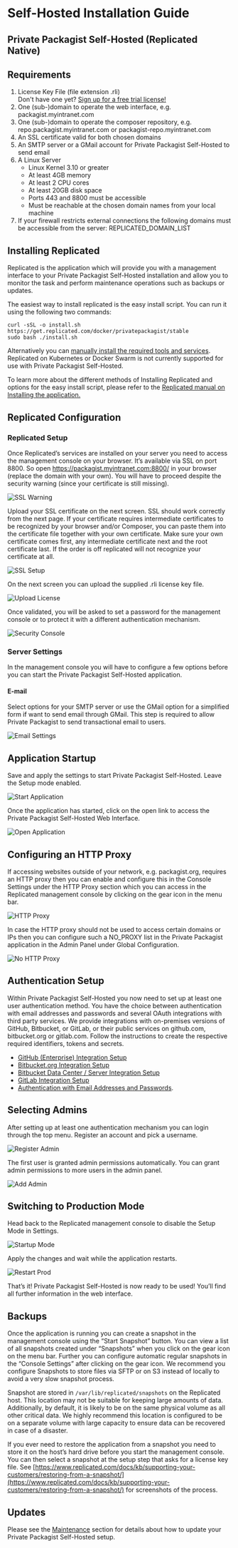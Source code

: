 # Self-Hosted Installation Guide
## Private Packagist Self-Hosted (Replicated Native)

## Requirements

1. License Key File (file extension .rli)<br>Don't have one yet? [Sign up for a free trial license!](https://packagist.com/self-hosted)
2. One (sub-)domain to operate the web interface, e.g. packagist.myintranet.com
3. One (sub-)domain to operate the composer repository, e.g. repo.packagist.myintranet.com or packagist-repo.myintranet.com
4. An SSL certificate valid for both chosen domains
5. An SMTP server or a GMail account for Private Packagist Self-Hosted to send email
6. A Linux Server
    * Linux Kernel 3.10 or greater
    * At least 4GB memory
    * At least 2 CPU cores
    * At least 20GB disk space
    * Ports 443 and 8800 must be accessible
    * Must be reachable at the chosen domain names from your local machine
7. If your firewall restricts external connections the following domains must be accessible from the server:
REPLICATED_DOMAIN_LIST

## Installing Replicated
Replicated is the application which will provide you with a management interface to your Private Packagist Self-Hosted installation and allow you to monitor the task and perform maintenance operations such as backups or updates.

The easiest way to install replicated is the easy install script. You can run it using the following two commands:
```
curl -sSL -o install.sh https://get.replicated.com/docker/privatepackagist/stable
sudo bash ./install.sh
```

Alternatively you can [manually install the required tools and services](https://help.replicated.com/docs/native/customer-installations/installing-manually/). Replicated on Kubernetes or Docker Swarm is not currently supported for use with Private Packagist Self-Hosted.

To learn more about the different methods of Installing Replicated and options for the easy install script, please refer to the [Replicated manual on Installing the application.](https://help.replicated.com/docs/native/customer-installations/installing-via-script/#flags)

## Replicated Configuration
### Replicated Setup
Once Replicated’s services are installed on your server you need to access the management console on your browser. It’s available via SSL on port 8800. So open https://packagist.myintranet.com:8800/ in your browser (replace the domain with your own). You will have to proceed despite the security warning (since your certificate is still missing).

![SSL Warning](/Resources/public/img/docs/self-hosted/01-ssl-warning.png)

Upload your SSL certificate on the next screen. SSL should work correctly from the next page. If your certificate requires intermediate certificates to be recognized by your browser and/or Composer, you can paste them into the certificate file together with your own certificate. Make sure your own certificate comes first, any intermediate certificate next and the root certificate last. If the order is off replicated will not recognize your certificate at all.

![SSL Setup](/Resources/public/img/docs/self-hosted/02-ssl-setup.png)

On the next screen you can upload the supplied .rli license key file.

![Upload License](/Resources/public/img/docs/self-hosted/03-upload-license.png)

Once validated, you will be asked to set a password for the management console or to protect it with a different authentication mechanism.

![Security Console](/Resources/public/img/docs/self-hosted/04-secure-console.png)

### Server Settings
In the management console you will have to configure a few options before you can start the Private Packagist Self-Hosted application.

#### E-mail
Select options for your SMTP server or use the GMail option for a simplified form if want to send email through GMail. This step is required to allow Private Packagist to send transactional email to users.

![Email Settings](/Resources/public/img/docs/self-hosted/05-email-settings.png)

## Application Startup
Save and apply the settings to start Private Packagist Self-Hosted. Leave the Setup mode enabled.

![Start Application](/Resources/public/img/docs/self-hosted/06-save-start.png)

Once the application has started, click on the open link to access the Private Packagist Self-Hosted Web Interface.

![Open Application](/Resources/public/img/docs/self-hosted/07-started-open.png)

## Configuring an HTTP Proxy
If accessing websites outside of your network, e.g. packagist.org, requires an HTTP proxy then you can
enable and configure this in the Console Settings under the HTTP Proxy section which you can access in
the Replicated management console by clicking on the gear icon in the menu bar.

![HTTP Proxy](/Resources/public/img/docs/self-hosted/07-01-http-proxy.png)

In case the HTTP proxy should not be used to access certain domains or IPs then you can configure such
a NO_PROXY list in the Private Packagist application in the Admin Panel under Global Configuration.

![No HTTP Proxy](/Resources/public/img/docs/self-hosted/07-02-http-proxy-no-proxy.png)

## Authentication Setup
Within Private Packagist Self-Hosted you now need to set up at least one user authentication method. You have the choice between authentication with email addresses and passwords and several OAuth integrations with third party services.
We provide integrations with on-premises versions of GitHub, Bitbucket, or GitLab, or their public services on github.com, bitbucket.org or gitlab.com. Follow the instructions to create the respective required identifiers, tokens and secrets.

* [GitHub (Enterprise) Integration Setup](./github-integration-setup.md)
* [Bitbucket.org Integration Setup](./bitbucket-integration-setup.md)
* [Bitbucket Data Center / Server Integration Setup](./bitbucket-server-integration-setup.md)
* [GitLab Integration Setup](./gitlab-integration-setup.md)
* [Authentication with Email Addresses and Passwords](./authentication-email-addresses-passwords-setup.md).

## Selecting Admins
After setting up at least one authentication mechanism you can login through the top menu. Register an account and pick a username.

![Register Admin](/Resources/public/img/docs/self-hosted/09-register-admin.png)

The first user is granted admin permissions automatically. You can grant admin permissions to more users in the admin panel.

![Add Admin](/Resources/public/img/docs/self-hosted/10-add-admin.png)

## Switching to Production Mode
Head back to the Replicated management console to disable the Setup Mode in Settings.

![Startup Mode](/Resources/public/img/docs/self-hosted/11-startup-mode.png)

Apply the changes and wait while the application restarts.

![Restart Prod](/Resources/public/img/docs/self-hosted/12-restart-prod.png)

That’s it! Private Packagist Self-Hosted is now ready to be used! You’ll find all further information in the web interface.

## Backups
Once the application is running you can create a snapshot in the management console using the “Start Snapshot” button. You can view a list of all snapshots created under “Snapshots” when you click on the gear icon on the menu bar. Further you can configure automatic regular snapshots in the “Console Settings” after clicking on the gear icon. We recommend you configure Snapshots to store files via SFTP or on S3 instead of locally to avoid a very slow snapshot process.

Snapshot are stored in ``/var/lib/replicated/snapshots`` on the Replicated host. This location may not be suitable for keeping large amounts of data. Additionally, by default, it is likely to be on the same physical volume as all other critical data. We highly recommend this location is configured to be on a separate volume with large capacity to ensure data can be recovered in case of a disaster.

If you ever need to restore the application from a snapshot you need to store it on the host’s hard drive before you start the management console. You can then select a snapshot at the setup step that asks for a license key file. See [https://www.replicated.com/docs/kb/supporting-your-customers/restoring-from-a-snapshot/](https://www.replicated.com/docs/kb/supporting-your-customers/restoring-from-a-snapshot/) for screenshots of the process.

## Updates
Please see the [Maintenance](./maintenance.md) section for details about how to update your Private Packagist Self-Hosted setup.
